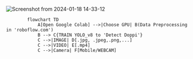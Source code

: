 
<p align=”center”>

![Screenshot from 2024-01-18 14-33-12](https://github.com/https-github-com-zero-suger/Projects/assets/63332872/3bc87dab-d3a7-44b7-ba6c-8f3254799b82)

</p>




``` mermaid
        flowchart TD
            A[Open Google Colab] -->|Choose GPU| B(Data Preprocessing in 'roboflow.com')
            B --> C{TRAIN YOLO_v8 to 'Detect Doppi'}
            C -->|IMAGE| D[.jpg, .jpeg,.png,...]
            C -->|VIDEO| E[.mp4]
            C -->|Camera| F[Mobile/WEBCAM]
```
